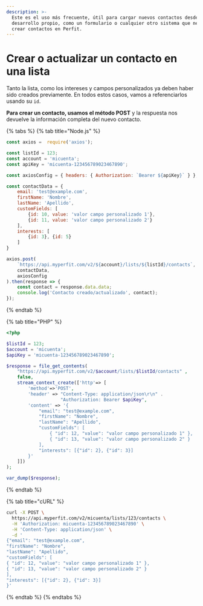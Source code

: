 ```yaml
---
description: >-
  Este es el uso más frecuente, útil para cargar nuevos contactos desde un
  desarrollo propio, como un formulario o cualquier otro sistema que necesite
  crear contactos en Perfit.
---
```


# Crear o actualizar un contacto en una lista

Tanto la lista, como los intereses y campos personalizados ya deben haber sido creados previamente. En todos estos casos, vamos a referenciarlos usando su `id`.

**Para crear un contacto, usamos el método POST** y la respuesta nos devuelve la información completa del nuevo contacto.

{% tabs %}
{% tab title="Node.js" %}
```javascript
const axios =  require('axios');

const listId = 123;
const account = 'micuenta';
const apiKey = 'micuenta-123456789023467890';

const axiosConfig = { headers: { Authorization: `Bearer ${apiKey}` } };

const contactData = {
    email: 'test@example.com',
    firstName: 'Nombre', 
    lastName: 'Apellido',
    customFields: [
        {id: 10, value: 'valor campo personalizado 1'},
        {id: 11, value: 'valor campo personalizado 2'}
    ],
    interests: [
        {id: 3}, {id: 5}
    ]
}

axios.post(
    `https://api.myperfit.com/v2/${account}/lists/${listId}/contacts`,
    contactData, 
    axiosConfig
).then(response => {
    const contact = response.data.data;
    console.log('Contacto creado/actualizado', contact);    
}); 
```
{% endtab %}

{% tab title="PHP" %}
```php
<?php

$listId = 123;
$account = 'micuenta';
$apiKey = 'micuenta-123456789023467890';

$response = file_get_contents(
    "https://api.myperfit.com/v2/$account/lists/$listId/contacts" ,
    false,
    stream_context_create(['http'=> [
        'method'=>'POST',
        'header' => "Content-Type: application/json\r\n" .
                    "Authorization: Bearer $apiKey",
        'content' => '{
            "email": "test@example.com",
            "firstName": "Nombre",
            "lastName": "Apellido",
            "customFields": [
                { "id": 12, "value": "valor campo personalizado 1" },
                { "id": 13, "value": "valor campo personalizado 2" }
            ],
            "interests": [{"id": 2}, {"id": 3}]
        }'
    ]])
);

var_dump($response);
```
{% endtab %}

{% tab title="cURL" %}
```bash
curl -X POST \
  https://api.myperfit.com/v2/micuenta/lists/123/contacts \
  -H 'Authorization: micuenta-123456789023467890' \
  -H 'Content-Type: application/json' \
  -d '
{"email": "test@example.com",
"firstName": "Nombre",
"lastName": "Apellido",
"customFields": [
{ "id": 12, "value": "valor campo personalizado 1" },
{ "id": 13, "value": "valor campo personalizado 2" }
],
"interests": [{"id": 2}, {"id": 3}]
}'
```
{% endtab %}
{% endtabs %}




